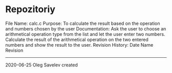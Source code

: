 # Repozitoriy
File Name: calc.c
Purpose: To calculate the result based on the operation and numbers chosen by the user
Documentation: Ask the user to choose an arithmetical operation type from the list and let the user enter two numbers. Calculate the result of the arithmetical operation on the two entered numbers and show the result to the user.
Revision History:
      Date               Name                     Revision
--------------     -----------------     -------------------------------
  2020-06-25         Oleg Savelev                 created
